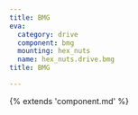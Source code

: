 ```yaml
---
title: BMG
eva:
  category: drive
  component: bmg
  mounting: hex_nuts
  name: hex_nuts.drive.bmg
title: BMG

---
```


{% extends 'component.md' %}